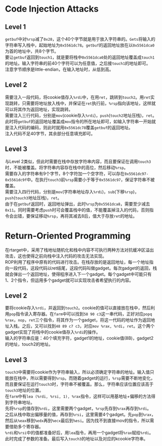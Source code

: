 # Code Injection Attacks
## Level 1
`getbuf`中对`%rsp`减了`0x28`，这个40个字节就是用于放入字符串的。`Gets`将输入的字符串写入栈中，起始地址为`0x5561dc78`。`getbuf`的返回地址放在以`0x5561dca0`为首的地址中，共8个字节。  
要让`getbuf`返回到`touch1`，就是要将栈中`0x5561dca0`处的返回地址覆盖成`touch1`的地址。输入字符串的前40个字符可以为任意值，之后接`touch1`的地址即可。  
注意字节顺序是little-endian，在输入地址时，从低到高。

## Level 2
需要注入一段代码，将cookie值存入`%rdi`中，在用`ret`，跳转到`touch2`。用`ret`实现跳转，只需要将地址放入栈中，并保证在`ret`执行前，`%rsp`指向该地址，这样就可以将其作为返回地址，实现跳转。  
需要注入三行代码，分别是`mov`(cookie存入`%rdi`)，`push`(`touch2`地址压栈)，`ret`。  
此时将`getbuf`的返回地址覆盖成`mov`指令的所在地址即可，如输入字符串一开始就是注入代码的编码，则此时就用`0x5561dc78`覆盖`getbuf`的返回地址。  
注入代码不足40字节，其余部分任意填充即可。

## Level 3
与Level 2类似，但此时需要在栈中存放字符串内容，而且要保证在调用`touch3`时，不能被覆盖。将字符串内容存在栈中的高位，然后移动`%rsp`。  
需要存入的字符串有9个字节，8个字符加一个空字符，可以存在`0x5561dc97-0x5561dc9f`中。在执行`touch3`前`%rsp`需要小于等于`0x5561dc97`，保证字符串不被覆盖。  
需要注入四行代码，分别是`mov`(字符串地址存入`%rdi`)，`sub`(下移`%rsp`)，`push`(`touch3`地址压栈)，`ret`。  
由于在`getbuf`返回时，返回地址弹出，此时`%rsp`为`0x5561dca8`，需要至少减去`0x11`。同时需要考虑`push`时可会覆盖栈中的值，不能覆盖掉注入的代码，否则指令会出错，要保证移动`%rsp`，再将其减去8后，值大于存放`ret`的地址。

# Return-Oriented Programming
在rtarget中，采用了栈地址随机化和栈中内容不可执行两种方法对抗缓冲区溢出攻击，这也使得之前向栈中注入代码的攻击无法实现。  
ROP利用了程序中原有的代码进行攻击。在栈存放的是返回地址，每一个地址指向一段代码，这段代码以ret结尾，这段代码叫做gadget。每次gadget的返回，栈就会弹出一个返回地址，使得程序进入下一个gadget。每个gadget中可能只有1、2个指令，但运用多个gadget就可以实现攻击者希望执行的内容。

## Level 2
要将cookie存入`%rdi`，并返回到`touch2`。cookie的值可以直接放在栈中，然后利用`pop`指令读入寄存器。在`farm`中可以找到`58 90 c3`这一串代码，正好对应`popq %rax`，`nop`，`ret`三个指令，将其作为一个gadget，将这一代码的地址作为返回地址入栈。之后，又可以找到`48 89 c7 c3`，对应`mov %rax, %rdi`，`ret`。这个两个gadget实现了将栈中的cookie值存入`%rdi`的操作。  
输入的字符串应是：40个填充字符，gadget1的地址，cookie值(8B)，gadget2的地址，touch2的地址。

## Level 3
`touch3`中需要将cookie作为字符串输入，所以必须确定字符串的地址。输入值只能放在栈中，所以需要得到`%rsp`。而随着gadget的运行，`%rsp`需要不断地变化，而且要保证在运行`touch3`时，字符串不被覆盖。那么，字符串应该位置应该高于`touch3`地址的位置。  
在`farm`中有`lea (%rdi, %rsi, 1), %rax`指令，这样可以用基地址+偏移的方法得到字符串地址。  
先将`%rsp`的值存到`%rdi`，这里需要两个gadget，`%rsp`先存到`%rax`再存到`%rdi`。  
之后从栈中取出偏移量的值，再存到`%rsi`，这里需要4个gadget。先`pop`到`%rax`，然后从`%eax`移到`%edx`再到`%ecx`最后到`%esi`。因为找不到直接mov的指令，所以需要借助多个寄存器。  
`%rdi`和`%rsi`中的值都准备好后，用`lea`指令，再用一个gadget将`%rax`赋给`%rdi`。此时完成了参数的准备。最后写入`touch3`的地址以及对应的kcookie字符串。